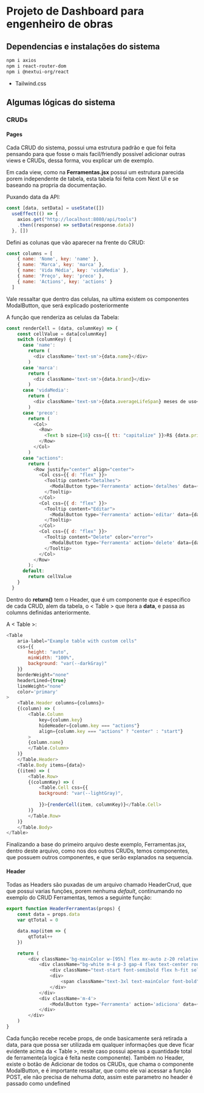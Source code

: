 # Projeto de Dashboard para engenheiro de obras

## Dependencias e instalações do sistema

```bash
npm i axios
npm i react-router-dom
npm i @nextui-org/react
```

- Tailwind.css

## Algumas lógicas do sistema

### CRUDs

#### Pages

Cada CRUD do sistema, possui uma estrutura padrão e que foi feita pensando para que fosse o mais facil/friendly possivel adicionar outras views e CRUDs, dessa forma, vou explicar um de exemplo.

Em cada view, como na **Ferramentas.jsx** possui um estrutura parecida porem independente de tabela, esta tabela foi feita com Next UI e se baseando na propria da documentação.

Puxando data da API: 
```JavaScript
const [data, setData] = useState([])
  useEffect(() => {
    axios.get("http://localhost:8080/api/tools")
    .then((response) => setData(response.data))
  }, [])
```

Defini as colunas que vão aparecer na frente do CRUD:
```JavaScript
const columns = [
    { name: 'Nome', key: 'name' },
    { name: 'Marca', key: 'marca' },
    { name: 'Vida Média', key: 'vidaMedia' },
    { name: 'Preço', key: 'preco' },
    { name: 'Actions', key: 'actions' }
  ]
```

Vale ressaltar que dentro das celulas, na ultima existem os componentes ModalButton, que será explicado posteriormente

A função que renderiza as celulas da Tabela:
```JavaScript
const renderCell = (data, columnKey) => {
    const cellValue = data[columnKey]
    switch (columnKey) {
      case 'name':
        return (
          <div className='text-sm'>{data.name}</div>
        )
      case 'marca':
        return (
          <div className='text-sm'>{data.brand}</div>
        )
      case 'vidaMedia':
        return (
          <div className='text-sm'>{data.averageLifeSpan} meses de uso</div>
        )
      case 'preco':
        return (
          <Col>
            <Row>
              <Text b size={16} css={{ tt: "capitalize" }}>R$ {data.price},00</Text>
            </Row>
          </Col>
        )
      case "actions":
        return (
          <Row justify="center" align="center">
            <Col css={{ d: "flex" }}>
              <Tooltip content="Detalhes">
                <ModalButton type='Ferramenta' action='detalhes' data={data} />
              </Tooltip>
            </Col>
            <Col css={{ d: "flex" }}>
              <Tooltip content="Editar">
                <ModalButton type='Ferramenta' action='editar' data={data} />
              </Tooltip>
            </Col>
            <Col css={{ d: "flex" }}>
              <Tooltip content="Delete" color="error">
                <ModalButton type='Ferramenta' action='delete' data={data} /> 
              </Tooltip>
            </Col>
          </Row>
        );
      default:
        return cellValue
    }
  }
```

Dentro do **return()** tem o Header, que é um componente que é especifico de cada CRUD, alem da tabela, o < Table > que itera a **data**, e passa as columns definidas anteriormente.

A < Table >:
```JavaScript
<Table
    aria-label="Example table with custom cells"
    css={{
        height: "auto",
        minWidth: "100%",
        background: "var(--darkGray)"
    }}
    borderWeight="none"
    headerLined={true}
    lineWeight="none"
    color='primary'
>
    <Table.Header columns={columns}>
    {(column) => (
        <Table.Column
            key={column.key}
            hideHeader={column.key === "actions"}
            align={column.key === "actions" ? "center" : "start"}
        >
        {column.name}
        </Table.Column>
    )}
    </Table.Header>
    <Table.Body items={data}>
    {(item) => (
        <Table.Row>
        {(columnKey) => (
            <Table.Cell css={{
            background: "var(--lightGray)",
            
            }}>{renderCell(item, columnKey)}</Table.Cell>
        )}
        </Table.Row>
    )}
    </Table.Body>
</Table>
```

Finalizando a base do primeiro arquivo deste exemplo, Ferramentas.jsx, dentro deste arquivo, como nos dos outros CRUDs, temos componentes, que possuem outros componentes, e que serão explanados na sequencia.

#### Header

Todas as Headers são puxadas de um arquivo chamado HeaderCrud, que que possui varias funções, porem nenhuma *default*, continumando no exemplo do CRUD Ferramentas, temos a seguinte função:

```JavaScript
export function HeaderFerramentas(props) {
    const data = props.data
    var qtTotal = 0

    data.map(item => {
        qtTotal++
    })

    return (
        <div className='bg-mainColor w-[95%] flex mx-auto z-20 relative rounded-[15px] justify-between'>
            <div className="bg-white m-4 p-3 gap-4 flex text-center rounded-lg text-background">
                <div className="text-start font-semibold flex h-fit self-center">Quantidade de Ferramentas:</div>
                <div>
                    <span className="text-3xl text-mainColor font-bold">{qtTotal}</span>
                </div>
            </div>
            <div className='m-4'>
                <ModalButton type='Ferramenta' action='adiciona' data={undefined}/>
            </div>
        </div>
    )
}
```

Cada função recebe recebe props, de onde basicamente será retirada a data, para que possa ser utilizada em qualquer informações que deve ficar evidente acima da < Table >, neste caso possui apenas a quantidade total de ferramente(a logica é feita neste componente). Também no Header, existe o botão de Adicionar de todos os CRUDs, que chama o componente ModalButton, e é importante ressaltar, que como ele vai acessar a função POST, ele não precisa de nehuma *data*, assim este parametro no header é passado como undefined 